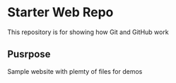 # Starter Web Repo

This repository is for showing how Git and GitHub work

## Pusrpose

Sample website with plemty of files for demos